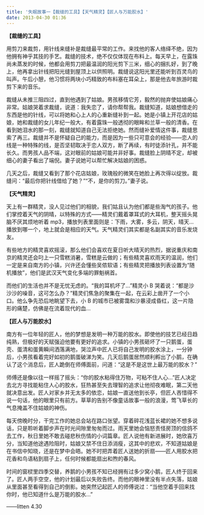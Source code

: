 ```yaml
---
title: '失眠故事一【裁缝的工具】【天气精灵】【匠人与万能胶水】'
date: 2013-04-30 01:36
---
```


**【裁缝的工具】**

用剪刀来裁剪，用针线来缝补是裁缝最平常的工作。来找他的客人络绎不绝，因为他拥有神乎其技的手艺。裁缝的技术，绝不仅仅体现在布料上。每天早上，在露珠尚未蒸发的时候，他都会用剪刀把最温润的阳光剪下三米，细心的捆扎好，到了晚上，他再拿出针线把阳光缝到屋顶上以供照明。裁缝说这阳光里还能听到百灵鸟的叫声。午后小憩，他习惯将两块小巧精致的布料塞在耳朵上，那是他去年旅游时裁剪下来的音乐。

<!-- more -->

裁缝从未推三阻四过，直到他遇到了姑娘。男孩移情它芳，毅然的抛弃使姑娘痛心非常。姑娘哭着求裁缝，说道：我失恋了，请你帮帮我。裁缝知道，姑娘想借走的东西是他的针线，可以将她和心上人的心重新缝补到一起。她是小镇上开花店的姑娘，她和裁缝的女儿年纪一般大，有着露珠一般透彻的眼眸和兰草一般的清香。在看到她泪水的那一刻，裁缝就知道自己无法拒绝她。然而缝补爱情这件事，裁缝思索了再三。裁缝并不是怀疑自己的能力，而是因为一些只可意会的经验——恋人的线是一种特殊的线，是否坚韧取决于恋人双方，断了再续，有时徒添针孔，并不能长久。而男孩人品不端，这对眼前的姑娘可能并非好事。裁缝脸上阴晴不定，却被细心的妻子看出了端倪。妻子说她可以帮忙解决姑娘的困惑。

几天之后，裁缝又看到了那个花店姑娘，玫瑰般的微笑在她脸上再次得以绽放。裁缝问：“最后你把针线借给了她？”“不，是你的剪刀。”妻子说。

**【天气精灵】**

天上有一群精灵，没人见过他们的相貌，我们姑且认为他们都是些淘气的孩子。他们掌控着天气的阴晴，以特殊的方式——精灵们戴着罩耳式的大耳机，整天摇头晃脑不厌其烦地听着 mp3，播放列表里面则是：下雨，大雾，多云，阴天，晴天…播放到哪一个，地上就会是相应的天气。天气精灵们其实都是名副其实的音乐发烧友。

有些地方的精灵喜欢摇滚，那么他们会喜欢在夏日听大晴天的热烈，据说重庆和南京的精灵还会叼上一只雪糕消暑，雪糕是云做的；有些精灵喜欢雨天的温润，他们一定是来自南方的小镇，兴许还会懂些吴侬软语；有些精灵把播放列表设置为“随机播放”，他们是武汉天气变化多端的罪魁祸首。

而他们的生活也并不是无忧无虑的。“我的耳机坏了…”精灵小 B 哭着说：“都是沙沙沙的噪音，这可怎么办？”精灵们焦急的聚集在一起，在云彩上凿开了一个小口。他么争先恐后地眺望下去，小 B 的城市已被雾霭和沙暴浸成昏红，这一片隐形的痛楚，仿佛是在流着现代的血…

**【匠人与万能胶水】**

南方有一位年轻的匠人，他的梦想是发明一种万能的胶水。即使他的技艺已经日趋纯熟，但极好的天赋强迫他要有更好的追求。小镇的小男孩砸坏了一只鹅蛋，蛋壳、蛋清和蛋黄瞬间洒落满地，哭泣声中匠人已将自己发明的胶水涂上，一分钟后，小男孩看着完好如初的鹅蛋破涕为笑。几天后鹅蛋居然顺利孵出了小鹅，在确认了这个消息后，匠人跪倒在师傅面前，问道：“这是不是这世上最万能的胶水？”

师傅还是像以往一样摇了摇头：“你的胶水粘得住万物，可粘不住人心…”匠人决定去北方寻找能粘住人心的胶水，狂热甚至失去理智的追求让他彻夜难眠，第二天他就决意出发。匠人对家乡并无太多的依恋，姑娘一直送他到长亭，但匠人吝惜得不说一句话，他的眼里只有前方。草草的告别不像童话故事一般的浪漫，莺飞草长的气息掩盖不住姑娘的神伤。

每天傍晚时分，干完工作的她总会站在路口张望。穿着碎花浅蓝长裙的她不想多说话，只是聆听着脚步声在时光间隙里匆匆而过。雨天里她会恼怒责怪房顶的信鸽不去工作，秋日里她不敢去碰悲秋伤情的小词篇章。匠人说他有新进展时，她欣喜万分，当知道他途遇险阻时，姑娘又禁不住日添消瘦，这其中的悲欢，不知道姑娘是在书信中知晓，还是在梦中会晤。她不时把弄着匠人送她的折扇——匠人用胶水把花香和鸟语粘到扇子上，任何时候都能扇出和煦的春风。

时间的窗棂里四季交替，养鹅的小男孩不知已经拥有过多少窝小鹅，匠人终于回来了。匠人两手空空，他的计划最后以失败告终。而他的眼神里没有半点失落，姑娘从里面甚至看得到自己的倒影。她突然记起匠人的师傅说过：“当他空着手回来找你时，他已知道什么是万能的胶水…”

——litten 4.30
